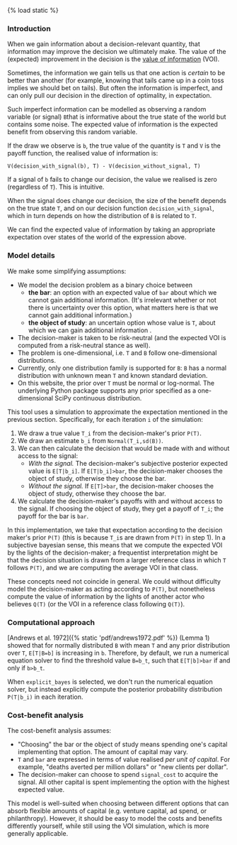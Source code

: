 {% load static %}

### Introduction

When we gain information about a decision-relevant quantity, that information may improve the decision we ultimately
make. The value of the (expected) improvement in the decision is
the [value of information](https://en.wikipedia.org/wiki/Value_of_information) (VOI).

Sometimes, the information we gain tells us that one action is _certain_ to be better than another (for example, knowing
that tails came up in a coin toss implies we should bet on tails). But often the information is imperfect, and can only
pull our decision in the direction of optimality, in expectation.

Such imperfect information can be modelled as observing a random variable (or signal) `B`that is informative about the
true state of the world but contains some noise. The expected value of information is the expected benefit from
observing this random variable.

If the draw we observe is `b`, the true value of the quantity is `T` and `V` is the payoff function, the realised value
of information is:

```
V(decision_with_signal(b), T) - V(decision_without_signal, T) 
```

If a signal of `b` fails to change our decision, the value we realised is zero (regardless of `T`). This is intuitive.

When the signal does change our decision, the size of the benefit depends on the true state `T`, and on our decision
function `decision_with_signal`, which in turn depends on how the distribution of `B` is related to `T`.

We can find the expected value of information by taking an appropriate expectation over states of the world of the
expression above.

### Model details

We make some simplifying assumptions:

* We model the decision problem as a binary choice between
    * **the bar**: an option with an expected value of `bar` about which we cannot gain additional information. (It's
      irrelevant whether or not there is uncertainty over this option, what matters here is that we cannot gain
      additional information.)
    * **the object of study**: an uncertain option whose value is `T`, about which we can gain additional information .
* The decision-maker is taken to be risk-neutral (and the expected VOI is computed from a risk-neutral stance as well).
* The problem is one-dimensional, i.e. `T` and `B` follow one-dimensional distributions.
* Currently, only one distribution family is supported for `B`: `B` has a normal distribution with unknown mean `T` and
  known standard deviation.
* On this website, the prior over `T` must be normal or log-normal. The underlying Python package supports any prior
  specified as a one-dimensional SciPy continuous distribution.

This tool uses a simulation to approximate the expectation mentioned in the previous section. Specifically, for each
iteration `i` of the simulation:

1. We draw a true value `T_i` from the decision-maker's prior `P(T)`.
2. We draw an estimate `b_i` from `Normal(T_i,sd(B))`.
3. We can then calculate the decision that would be made with and without access to the signal:
    * _With the signal._ The decision-maker's subjective posterior expected value is `E[T|b_i]`. If `E[T|b_i]>bar`, the
      decision-maker chooses the object of study, otherwise they choose the bar.
    * _Without the signal._ If `E[T]>bar`, the decision-maker chooses the object of study, otherwise they choose the
      bar.
5. We calculate the decision-maker's payoffs with and without access to the signal. If choosing the object of study,
   they get a payoff of `T_i`; the payoff for the bar is `bar`.

In this implementation, we take that expectation according to the decision maker's prior `P(T)` (this is because `T_i`s
are drawn from `P(T)` in step 1). In a subjective bayesian sense, this means that we compute the expected VOI by the
lights of the decision-maker; a frequentist interpretation might be that the decision situation is drawn from a larger
reference class in which `T` follows `P(T)`, and we are computing the average VOI in that class.

These concepts need not coincide in general. We could without difficulty model the decision-maker as acting according
to `P(T)`, but nonetheless compute the value of information by the lights of another actor who believes `Q(T)` (or the
VOI in a reference class following `Q(T)`).

### Computational approach

[Andrews et al. 1972]({% static 'pdf/andrews1972.pdf' %}) (Lemma 1)  showed that for normally distributed `B` with
mean `T` and any prior distribution over `T`, `E[T|B=b]` is increasing in `b`. Therefore, by default, we run a numerical
equation solver to find the threshold value `B=b_t`, such that `E[T|b]>bar` if and only if `b>b_t`.

When `explicit_bayes` is selected, we don't run the numerical equation solver, but instead explicitly compute the
posterior probability distribution `P(T|b_i)` in each iteration.

### Cost-benefit analysis
The cost-benefit analysis assumes:

- "Choosing" the bar or the object of study means spending one's capital implementing that option. The amount of capital may vary.
- `T` and `bar` are expressed in terms of value realised _per unit of capital_. For example, "deaths averted per million dollars" or "new clients per dollar".
- The decision-maker can choose to spend `signal_cost` to acquire the signal. All other capital is spent implementing the option with the highest expected value.

This model is well-suited when choosing between different options that can absorb flexible amounts of capital (e.g. venture capital, ad spend, or philanthropy). However, it should be easy to model the costs and benefits differently yourself, while still using the VOI simulation, which is more generally applicable.